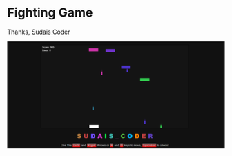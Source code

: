 # Fighting Game


Thanks,
[Sudais Coder](https://www.youtube.com/c/SudaisCoder)

![preview](https://github.com/SudaisDeveloper/Games/blob/fe83a4023c55cb404ea48aab0b5508402ece7b3e/Fighting%20Game/preview.png)
